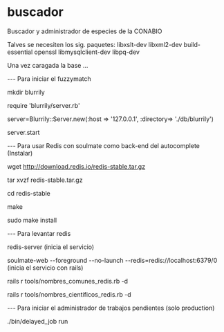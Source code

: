 buscador
========

Buscador y administrador de especies de la CONABIO

Talves se necesiten los sig. paquetes: libxslt-dev libxml2-dev build-essential openssl libmysqlclient-dev libpq-dev



Una vez caragada la base ...


--- Para iniciar el fuzzymatch

mkdir blurrily

require 'blurrily/server.rb'

server=Blurrily::Server.new(:host => '127.0.0.1', :directory=> './db/blurrily')

server.start


--- Para usar Redis con soulmate como back-end del autocomplete (Instalar)

wget http://download.redis.io/redis-stable.tar.gz

tar xvzf redis-stable.tar.gz

cd redis-stable

make

sudo make install


--- Para levantar redis

redis-server (inicia el servicio)

soulmate-web --foreground --no-launch --redis=redis://localhost:6379/0  (inicia el servicio con rails)

rails r tools/nombres_comunes_redis.rb -d

rails r tools/nombres_cientificos_redis.rb -d




--- Para iniciar el administrador de trabajos pendientes (solo production)

./bin/delayed_job run



